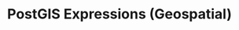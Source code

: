 ---
linktitle: PostGIS Expressions (Geospatial)
title: PostGIS Expressions (Geospatial)
Description: PostGIS or Geospacial Expressions are basic level functions that can be applied to geographic data, such as spatial relationships, distance, clustering, and other geometric functions.
weight: 14.0
---